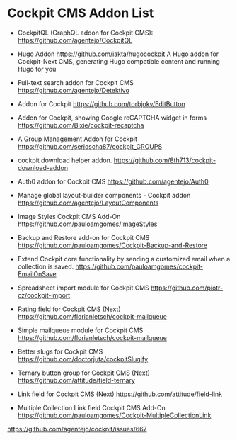# Cockpit CMS Addon List

* CockpitQL (GraphQL addon for Cockpit CMS):
https://github.com/agentejo/CockpitQL

* Hugo Addon
https://github.com/iakta/hugocockpit
A Hugo addon for Cockpit-Next CMS, generating Hugo compatible content and running Hugo for you

* Full-text search addon for Cockpit CMS
https://github.com/agentejo/Detektivo

* Addon for Cockpit
https://github.com/torbjokv/EditButton

* Addon for Cockpit, showing Google reCAPTCHA widget in forms
https://github.com/Bixie/cockpit-recaptcha

* A Group Management Addon for Cockpit
https://github.com/serjoscha87/cockpit_GROUPS

* cockpit download helper addon.
https://github.com/8th713/cockpit-download-addon

* Auth0 addon for Cockpit CMS
https://github.com/agentejo/Auth0

* Manage global layout-builder components - Cockpit addon
https://github.com/agentejo/LayoutComponents

* Image Styles Cockpit CMS Add-On
https://github.com/pauloamgomes/ImageStyles

* Backup and Restore add-on for Cockpit CMS
https://github.com/pauloamgomes/Cockpit-Backup-and-Restore

* Extend Cockpit core functionality by sending a customized email when a collection is saved.
https://github.com/pauloamgomes/cockpit-EmailOnSave

* Spreadsheet import module for Cockpit CMS
https://github.com/piotr-cz/cockpit-import

* Rating field for Cockpit CMS (Next)
https://github.com/florianletsch/cockpit-mailqueue

* Simple mailqueue module for Cockpit CMS
https://github.com/florianletsch/cockpit-mailqueue

* Better slugs for Cockpit CMS
https://github.com/doctorjuta/cockpitSlugify

* Ternary button group for Cockpit CMS (Next)
https://github.com/attitude/field-ternary

* Link field for Cockpit CMS (Next)
https://github.com/attitude/field-link

* Multiple Collection Link field Cockpit CMS Add-On
https://github.com/pauloamgomes/Cockpit-MultipleCollectionLink

https://github.com/agentejo/cockpit/issues/667
